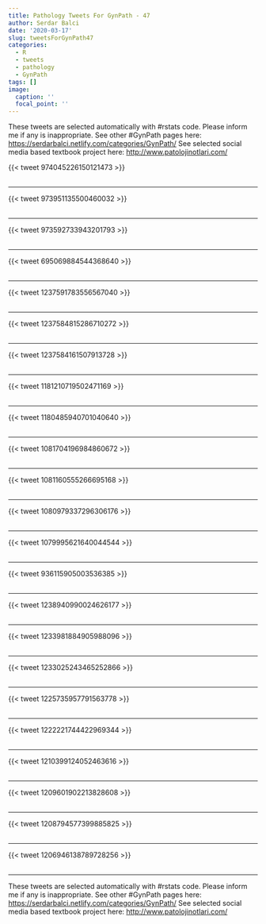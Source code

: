 ```yaml
---
title: Pathology Tweets For GynPath - 47
author: Serdar Balci
date: '2020-03-17'
slug: tweetsForGynPath47
categories:
  - R
  - tweets
  - pathology
  - GynPath
tags: []
image:
  caption: ''
  focal_point: ''
---
```



These tweets are selected automatically with #rstats code. Please inform me if any is inappropriate.
See other #GynPath pages here: https://serdarbalci.netlify.com/categories/GynPath/ 
See selected social media based textbook project here: http://www.patolojinotlari.com/

{{< tweet 974045226150121473 >}}
<br>
<br>
<hr>
{{< tweet 973951135500460032 >}}
<br>
<br>
<hr>
{{< tweet 973592733943201793 >}}
<br>
<br>
<hr>
{{< tweet 695069884544368640 >}}
<br>
<br>
<hr>
{{< tweet 1237591783556567040 >}}
<br>
<br>
<hr>
{{< tweet 1237584815286710272 >}}
<br>
<br>
<hr>
{{< tweet 1237584161507913728 >}}
<br>
<br>
<hr>
{{< tweet 1181210719502471169 >}}
<br>
<br>
<hr>
{{< tweet 1180485940701040640 >}}
<br>
<br>
<hr>
{{< tweet 1081704196984860672 >}}
<br>
<br>
<hr>
{{< tweet 1081160555266695168 >}}
<br>
<br>
<hr>
{{< tweet 1080979337296306176 >}}
<br>
<br>
<hr>
{{< tweet 1079995621640044544 >}}
<br>
<br>
<hr>
{{< tweet 936115905003536385 >}}
<br>
<br>
<hr>
{{< tweet 1238940990024626177 >}}
<br>
<br>
<hr>
{{< tweet 1233981884905988096 >}}
<br>
<br>
<hr>
{{< tweet 1233025243465252866 >}}
<br>
<br>
<hr>
{{< tweet 1225735957791563778 >}}
<br>
<br>
<hr>
{{< tweet 1222221744422969344 >}}
<br>
<br>
<hr>
{{< tweet 1210399124052463616 >}}
<br>
<br>
<hr>
{{< tweet 1209601902213828608 >}}
<br>
<br>
<hr>
{{< tweet 1208794577399885825 >}}
<br>
<br>
<hr>
{{< tweet 1206946138789728256 >}}
<br>
<br>
<hr>


These tweets are selected automatically with #rstats code. Please inform me if any is inappropriate.
See other #GynPath pages here: https://serdarbalci.netlify.com/categories/GynPath/ 
See selected social media based textbook project here: http://www.patolojinotlari.com/
